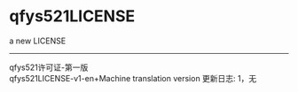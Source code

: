 # qfys521LICENSE
a new LICENSE


----
qfys521许可证-第一版   
qfys521LICENSE-v1-en+Machine translation version
更新日志:
1，无
